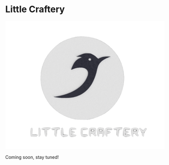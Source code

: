 # Little Craftery
![image](https://github.com/nachie/littlecraftery.com/blob/main/img/LCLogo.png)

Coming soon, stay tuned!